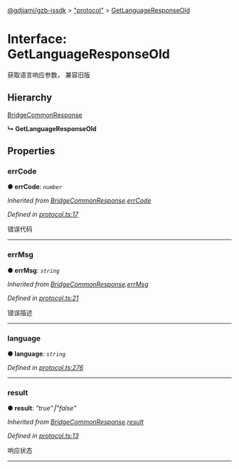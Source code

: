 [@gdjiami/gzb-jssdk](../README.md) > ["protocol"](../modules/_protocol_.md) > [GetLanguageResponseOld](../interfaces/_protocol_.getlanguageresponseold.md)



# Interface: GetLanguageResponseOld


获取语言响应参数， 兼容旧版

## Hierarchy


 [BridgeCommonResponse](_protocol_.bridgecommonresponse.md)

**↳ GetLanguageResponseOld**








## Properties
<a id="errcode"></a>

###  errCode

**●  errCode**:  *`number`* 

*Inherited from [BridgeCommonResponse](_protocol_.bridgecommonresponse.md).[errCode](_protocol_.bridgecommonresponse.md#errcode)*

*Defined in [protocol.ts:17](https://github.com/GDJiaMi/gzb-jssdk/blob/6a995d9/src/protocol.ts#L17)*



错误代码




___

<a id="errmsg"></a>

###  errMsg

**●  errMsg**:  *`string`* 

*Inherited from [BridgeCommonResponse](_protocol_.bridgecommonresponse.md).[errMsg](_protocol_.bridgecommonresponse.md#errmsg)*

*Defined in [protocol.ts:21](https://github.com/GDJiaMi/gzb-jssdk/blob/6a995d9/src/protocol.ts#L21)*



错误描述




___

<a id="language"></a>

###  language

**●  language**:  *`string`* 

*Defined in [protocol.ts:276](https://github.com/GDJiaMi/gzb-jssdk/blob/6a995d9/src/protocol.ts#L276)*





___

<a id="result"></a>

###  result

**●  result**:  *"true"⎮"false"* 

*Inherited from [BridgeCommonResponse](_protocol_.bridgecommonresponse.md).[result](_protocol_.bridgecommonresponse.md#result)*

*Defined in [protocol.ts:13](https://github.com/GDJiaMi/gzb-jssdk/blob/6a995d9/src/protocol.ts#L13)*



响应状态




___


